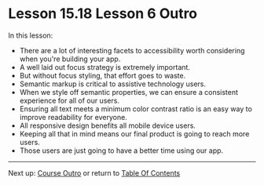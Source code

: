 # Lesson 15.18 Lesson 6 Outro

In this lesson:
- There are a lot of interesting facets to accessibility worth considering when you're building your app.
- A well laid out focus strategy is extremely important.
- But without focus styling, that effort goes to waste.
- Semantic markup is critical to assistive technology users.
- When we style off semantic properties, we can ensure a consistent experience for all of our users.
- Ensuring all text meets a minimum color contrast ratio is an easy way to improve readability for everyone.
- All responsive design benefits all mobile device users.
- Keeping all that in mind means our final product is going to reach more users.
- Those users are just going to have a better time using our app.

- - -
Next up: [Course Outro](ND024_Part2_Lesson15_19.md) or return to [Table Of Contents](./ND024_TableOfContents.md)

